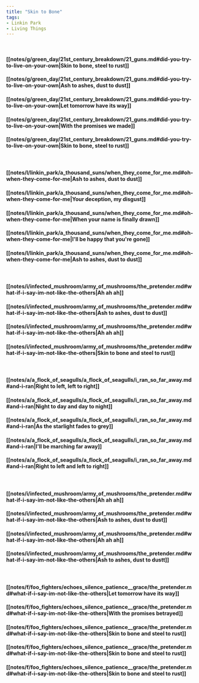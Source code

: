 ```yaml
---
title: "Skin to Bone"
tags:
- Linkin Park
- Living Things
---
```

&nbsp;
#### [[notes/g/green_day/21st_century_breakdown/21_guns.md#did-you-try-to-live-on-your-own|Skin to bone, steel to rust]]
#### [[notes/g/green_day/21st_century_breakdown/21_guns.md#did-you-try-to-live-on-your-own|Ash to ashes, dust to dust]]
#### [[notes/g/green_day/21st_century_breakdown/21_guns.md#did-you-try-to-live-on-your-own|Let tomorrow have its way]]
#### [[notes/g/green_day/21st_century_breakdown/21_guns.md#did-you-try-to-live-on-your-own|With the promises we made]]
#### [[notes/g/green_day/21st_century_breakdown/21_guns.md#did-you-try-to-live-on-your-own|Skin to bone, steel to rust]]
&nbsp;
#### [[notes/l/linkin_park/a_thousand_suns/when_they_come_for_me.md#oh-when-they-come-for-me|Ash to ashes, dust to dust]]
#### [[notes/l/linkin_park/a_thousand_suns/when_they_come_for_me.md#oh-when-they-come-for-me|Your deception, my disgust]]
#### [[notes/l/linkin_park/a_thousand_suns/when_they_come_for_me.md#oh-when-they-come-for-me|When your name is finally drawn]]
#### [[notes/l/linkin_park/a_thousand_suns/when_they_come_for_me.md#oh-when-they-come-for-me|I'll be happy that you're gone]]
#### [[notes/l/linkin_park/a_thousand_suns/when_they_come_for_me.md#oh-when-they-come-for-me|Ash to ashes, dust to dust]]
&nbsp;
#### [[notes/i/infected_mushroom/army_of_mushrooms/the_pretender.md#what-if-i-say-im-not-like-the-others|Ah ah ah]]
#### [[notes/i/infected_mushroom/army_of_mushrooms/the_pretender.md#what-if-i-say-im-not-like-the-others|Ash to ashes, dust to dust]]
#### [[notes/i/infected_mushroom/army_of_mushrooms/the_pretender.md#what-if-i-say-im-not-like-the-others|Ah ah ah]]
#### [[notes/i/infected_mushroom/army_of_mushrooms/the_pretender.md#what-if-i-say-im-not-like-the-others|Skin to bone and steel to rust]]
&nbsp;
#### [[notes/a/a_flock_of_seagulls/a_flock_of_seagulls/i_ran_so_far_away.md#and-i-ran|Right to left, left to right]]
#### [[notes/a/a_flock_of_seagulls/a_flock_of_seagulls/i_ran_so_far_away.md#and-i-ran|Night to day and day to night]]
#### [[notes/a/a_flock_of_seagulls/a_flock_of_seagulls/i_ran_so_far_away.md#and-i-ran|As the starlight fades to grey]]
#### [[notes/a/a_flock_of_seagulls/a_flock_of_seagulls/i_ran_so_far_away.md#and-i-ran|I'll be marching far away]]
#### [[notes/a/a_flock_of_seagulls/a_flock_of_seagulls/i_ran_so_far_away.md#and-i-ran|Right to left and left to right]]
&nbsp;
#### [[notes/i/infected_mushroom/army_of_mushrooms/the_pretender.md#what-if-i-say-im-not-like-the-others|Ah ah ah]]
#### [[notes/i/infected_mushroom/army_of_mushrooms/the_pretender.md#what-if-i-say-im-not-like-the-others|Ash to ashes, dust to dust]]
#### [[notes/i/infected_mushroom/army_of_mushrooms/the_pretender.md#what-if-i-say-im-not-like-the-others|Ah ah ah]]
#### [[notes/i/infected_mushroom/army_of_mushrooms/the_pretender.md#what-if-i-say-im-not-like-the-others|Ash to ashes, dust to dustt]]
&nbsp;
#### [[notes/f/foo_fighters/echoes_silence_patience__grace/the_pretender.md#what-if-i-say-im-not-like-the-others|Let tomorrow have its way]]
#### [[notes/f/foo_fighters/echoes_silence_patience__grace/the_pretender.md#what-if-i-say-im-not-like-the-others|With the promises betrayed]]
#### [[notes/f/foo_fighters/echoes_silence_patience__grace/the_pretender.md#what-if-i-say-im-not-like-the-others|Skin to bone and steel to rust]]
#### [[notes/f/foo_fighters/echoes_silence_patience__grace/the_pretender.md#what-if-i-say-im-not-like-the-others|Skin to bone and steel to rust]]
#### [[notes/f/foo_fighters/echoes_silence_patience__grace/the_pretender.md#what-if-i-say-im-not-like-the-others|Skin to bone and steel to rust]]
